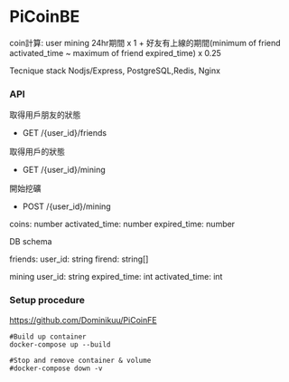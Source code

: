 # PiCoinBE

coin計算: user mining 24hr期間 x 1 + 好友有上線的期間(minimum of friend activated_time ~ maximum of friend expired_time) x 0.25

Tecnique stack
Nodjs/Express, PostgreSQL,Redis, Nginx

### API
取得用戶朋友的狀態
- GET /{user_id}/friends

取得用戶的狀態
- GET /{user_id}/mining

開始挖礦
- POST /{user_id}/mining

coins: number
activated_time: number
expired_time: number

DB schema

friends:
user_id: string
firend: string[]

mining
user_id: string
expired_time: int
activated_time: int

### Setup procedure
https://github.com/Dominikuu/PiCoinFE

```
#Build up container
docker-compose up --build

#Stop and remove container & volume
#docker-compose down -v
```
